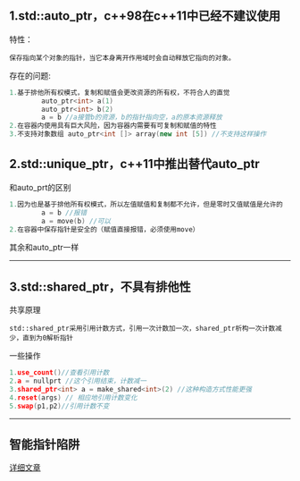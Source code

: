## 1.std::auto_ptr，c++98在c++11中已经不建议使用

特性：

```
保存指向某个对象的指针，当它本身离开作用域时会自动释放它指向的对象。
```

存在的问题:

```c++
1.基于排他所有权模式，复制和赋值会更改资源的所有权，不符合人的直觉
		auto_ptr<int> a(1)
		auto_ptr<int> b(2)
		a = b //a接管b的资源，b的指针指向空，a的原本资源释放
2.在容器内使用具有巨大风险，因为容器内需要有可复制和赋值的特性
3.不支持对象数组 auto_ptr<int []> array(new int [5]) //不支持这样操作
```



## 2.std::unique_ptr，c++11中推出替代auto_ptr

和auto_prt的区别

```c++
1.因为也是基于排他所有权模式，所以左值赋值和复制都不允许，但是零时又值赋值是允许的
		a = b //报错
    	a = move(b) //可以
2.在容器中保存指针是安全的（赋值直接报错，必须使用move）
```

其余和auto_ptr一样

---

## 3.std::shared_ptr，不具有排他性

共享原理

```
std::shared_ptr采用引用计数方式，引用一次计数加一次，shared_ptr析构一次计数减少，直到为0解析指针
```

一些操作

```c++
1.use_count()//查看引用计数
2.a = nullprt //这个引用结束，计数减一
3.shared_ptr<int> a = make_shared<int>(2) //这种构造方式性能更强   
4.reset(args) // 相应地引用计数变化
5.swap(p1,p2)//引用计数不变
```

---

## 智能指针陷阱



[详细文章](https://blog.csdn.net/cpp_learner/article/details/118912592?ops_request_misc=%257B%2522request%255Fid%2522%253A%2522166788474116782412564704%2522%252C%2522scm%2522%253A%252220140713.130102334..%2522%257D&request_id=166788474116782412564704&biz_id=0&utm_medium=distribute.pc_search_result.none-task-blog-2~all~top_positive~default-1-118912592-null-null.142^v63^pc_rank_34_queryrelevant25,201^v3^add_ask,213^v1^control&utm_term=%E6%99%BA%E8%83%BD%E6%8C%87%E9%92%88&spm=1018.2226.3001.4187)